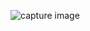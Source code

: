 ![capture image](https://user-images.githubusercontent.com/114914614/213901919-563ab53e-6f53-4592-ae15-7855a471d484.jpeg)
